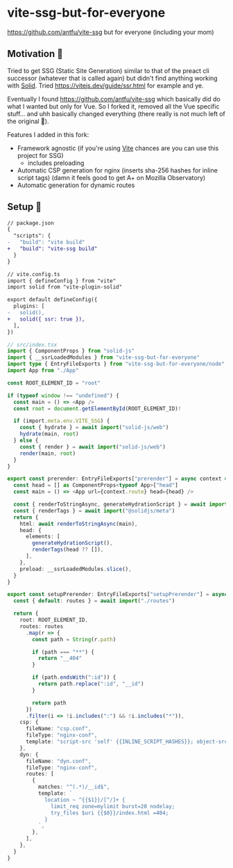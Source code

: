 # vite-ssg-but-for-everyone
https://github.com/antfu/vite-ssg but for everyone (including your mom)

## Motivation 🤔

Tried to get SSG (Static Site Generation) similar to that of the preact cli successor (whatever that is called again) but didn't find anything working with [Solid](https://www.solidjs.com/).
Tried https://vitejs.dev/guide/ssr.html for example and ye.

Eventually I found https://github.com/antfu/vite-ssg which basically did do what I wanted but only for Vue.
So I forked it, removed all the Vue specific stuff... and uhh basically changed everything (there really is not much left of the original 🤣).

Features I added in this fork:
  - Framework agnostic (if you're using [Vite](https://vitejs.dev/) chances are you can use this project for SSG)
    - includes preloading
  - Automatic CSP generation for nginx (inserts sha-256 hashes for inline script tags) (damn it feels good to get A+ on Mozilla Observatory)
  - Automatic generation for dynamic routes

## Setup 🚀

```diff
// package.json
{
  "scripts": {
-   "build": "vite build"
+   "build": "vite-ssg build"
  }
}
```

```diff
// vite.config.ts
import { defineConfig } from "vite"
import solid from "vite-plugin-solid"

export default defineConfig({
  plugins: [
-   solid(),
+   solid({ ssr: true }),
  ],
})
```

```typescript
// src/index.tsx
import { ComponentProps } from "solid-js"
import { __ssrLoadedModules } from "vite-ssg-but-for-everyone"
import type { EntryFileExports } from "vite-ssg-but-for-everyone/node"
import App from "./App"

const ROOT_ELEMENT_ID = "root"

if (typeof window !== "undefined") {
  const main = () => <App />
  const root = document.getElementById(ROOT_ELEMENT_ID)!

  if (import.meta.env.VITE_SSG) {
    const { hydrate } = await import("solid-js/web")
    hydrate(main, root)
  } else {
    const { render } = await import("solid-js/web")
    render(main, root)
  }
}

export const prerender: EntryFileExports["prerender"] = async context => {
  const head = [] as ComponentProps<typeof App>["head"]
  const main = () => <App url={context.route} head={head} />

  const { renderToStringAsync, generateHydrationScript } = await import("solid-js/web")
  const { renderTags } = await import("@solidjs/meta")
  return {
    html: await renderToStringAsync(main),
    head: {
      elements: [
        generateHydrationScript(),
        renderTags(head ?? []),
      ],
    },
    preload: __ssrLoadedModules.slice(),
  }
}

export const setupPrerender: EntryFileExports["setupPrerender"] = async () => {
  const { default: routes } = await import("./routes")

  return {
    root: ROOT_ELEMENT_ID,
    routes: routes
      .map(r => {
        const path = String(r.path)

        if (path === "**") {
          return "__404"
        }

        if (path.endsWith(":id")) {
          return path.replace(":id", "__id")
        }

        return path
      })
      .filter(i => !i.includes(":") && !i.includes("*")),
    csp: {
      fileName: "csp.conf",
      fileType: "nginx-conf",
      template: "script-src 'self' {{INLINE_SCRIPT_HASHES}}; object-src 'none'; frame-ancestors 'self'; base-uri 'self'; form-action 'self'; worker-src 'self' blob:; trusted-types *;",
    },
    dyn: {
      fileName: "dyn.conf",
      fileType: "nginx-conf",
      routes: [
        {
          matches: "^(.*)/__id$",
          template: `
            location ~ ^{{$1}}/[^/]+ {
              limit_req zone=mylimit burst=20 nodelay;
              try_files $uri {{$0}}/index.html =404;
            }
          `,
        },
      ],
    },
  }
}
```
